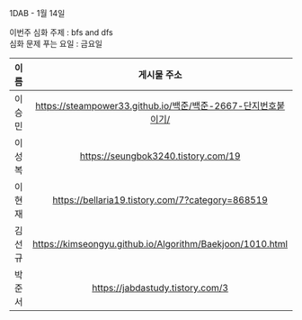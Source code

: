 1DAB - 1월 14일

이번주 심화 주제 : bfs and dfs  
심화 문제 푸는 요일 : 금요일

| 이름 |게시물 주소|
| :------: | :----------------------------------------------------------: |
| 이승민 | https://steampower33.github.io/백준/백준-2667-단지번호붙이기/ |
| 이성복 | https://seungbok3240.tistory.com/19 |
| 이현재 | https://bellaria19.tistory.com/7?category=868519 |
| 김선규 | https://kimseongyu.github.io/Algorithm/Baekjoon/1010.html |
| 박준서 | https://jabdastudy.tistory.com/3 |